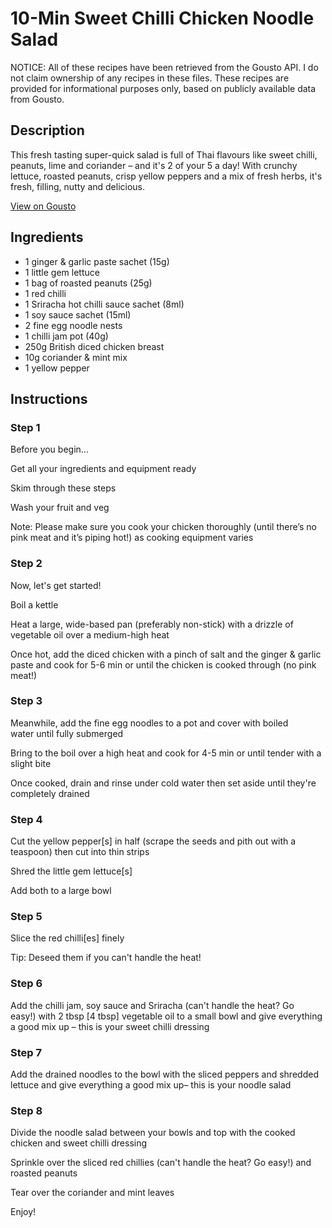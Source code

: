 # 10-Min Sweet Chilli Chicken Noodle Salad

NOTICE: All of these recipes have been retrieved from the Gousto API. I do not claim ownership of any recipes in these files. These recipes are provided for informational purposes only, based on publicly available data from Gousto.

## Description

This fresh tasting super-quick salad is full of Thai flavours like sweet chilli, peanuts, lime and coriander – and it's 2 of your 5 a day! With crunchy lettuce, roasted peanuts, crisp yellow peppers and a mix of fresh herbs, it's fresh, filling, nutty and delicious. 

[View on Gousto](https://www.gousto.co.uk/recipes/cookbook/10-min-sweet-chilli-chicken-noodle-salad)

## Ingredients

- 1 ginger & garlic paste sachet (15g)
- 1 little gem lettuce
- 1 bag of roasted peanuts (25g)
- 1 red chilli
- 1 Sriracha hot chilli sauce sachet (8ml)
- 1 soy sauce sachet (15ml)
- 2 fine egg noodle nests	
- 1 chilli jam pot (40g)
- 250g British diced chicken breast
- 10g coriander & mint mix
- 1 yellow pepper

## Instructions


### Step 1

Before you begin...


Get all your ingredients and equipment ready


Skim through these steps


Wash your fruit and veg


Note: Please make sure you cook your chicken thoroughly (until there’s no pink meat and it’s piping hot!) as cooking equipment varies


### Step 2

Now, let's get started!


Boil a kettle


Heat a large, wide-based pan (preferably non-stick) with a drizzle of vegetable oil over a medium-high heat


Once hot, add the diced chicken with a pinch of salt and the ginger &amp; garlic paste and cook for 5-6 min or until the chicken is cooked through (no pink meat!)


### Step 3

Meanwhile, add the fine egg noodles to a pot and cover with boiled water until fully submerged


Bring to the boil over a high heat and cook for 4-5 min or until tender with a slight bite


Once cooked, drain and rinse under cold water then set aside until they're completely drained


### Step 4

Cut the yellow pepper<span class="text-danger">[s]</span> in half (scrape the seeds and pith out with a teaspoon) then cut into thin strips


Shred the little gem lettuce<span class="text-danger">[s]</span>


Add both to a large bowl


### Step 5

Slice the red chilli<span class="text-danger">[es]</span><span class="text-danger"> </span>finely


<span class="text-highlight">Tip: Deseed</span> them if you can't handle the heat!


### Step 6

Add the chilli jam, soy sauce and Sriracha (can't handle the heat? Go easy!) with 2 tbsp<span class="text-danger"> [4 tbsp]</span> vegetable oil to a small bowl and give everything a good mix up – this is your sweet chilli dressing


### Step 7

Add the drained noodles to the bowl with the sliced peppers and shredded lettuce and give everything a good mix up– this is your noodle salad

### Step 8

Divide the noodle salad between your bowls and top with the cooked chicken and sweet chilli dressing


Sprinkle over the sliced red chillies (can't handle the heat? Go easy!) and roasted peanuts 


Tear over the coriander and mint leaves


Enjoy!

